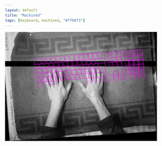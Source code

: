 ```yaml
---
layout: default
title: "Machined"
tags: [keyboard, machined, "#ff00f3"]
---
```


[![Machined](/images/machined.jpg "Machined or woven?")](/images/machined.jpg)
